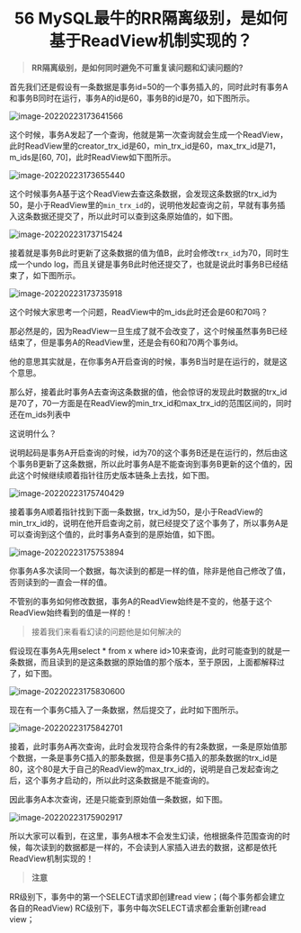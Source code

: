 <h1 align="center">56 MySQL最牛的RR隔离级别，是如何基于ReadView机制实现的？</h1>



> **RR隔离级别，是如何同时避免不可重复读问题和幻读问题的?**

首先我们还是假设有一条数据是事务id=50的一个事务插入的，同时此时有事务A和事务B同时在运行，事务A的id是60，事务B的id是70，如下图所示。

<img src="https://studyimages.oss-cn-beijing.aliyuncs.com/img/mysql/34-63/202210201140078.png" alt="image-20220223173641566" />

这个时候，事务A发起了一个查询，他就是第一次查询就会生成一个ReadView，此时ReadView里的creator_trx_id是60，min_trx_id是60，max_trx_id是71，m_ids是[60, 70]，此时ReadView如下图所示。

<img src="https://studyimages.oss-cn-beijing.aliyuncs.com/img/mysql/34-63/202210201140079.png" alt="image-20220223173655440" />

这个时候事务A基于这个ReadView去查这条数据，会发现这条数据的trx_id为50，是小于ReadView里的`min_trx_id`的，说明他发起查询之前，早就有事务插入这条数据还提交了，所以此时可以查到这条原始值的，如下图。

<img src="https://studyimages.oss-cn-beijing.aliyuncs.com/img/mysql/34-63/202210201140080.png" alt="image-20220223173715424" />

接着就是事务B此时更新了这条数据的值为值B，此时会修改`trx_id`为70，同时生成一个undo log，而且关键是事务B此时他还提交了，也就是说此时事务B已经结束了，如下图所示。

<img src="https://studyimages.oss-cn-beijing.aliyuncs.com/img/mysql/34-63/202210201140081.png" alt="image-20220223173735918" />

这个时候大家思考一个问题，ReadView中的m_ids此时还会是60和70吗？

那必然是的，因为ReadView一旦生成了就不会改变了，这个时候虽然事务B已经结束了，但是事务A的ReadView里，还是会有60和70两个事务id。

他的意思其实就是，在你事务A开启查询的时候，事务B当时是在运行的，就是这个意思。

那么好，接着此时事务A去查询这条数据的值，他会惊讶的发现此时数据的trx_id是70了，70一方面是在ReadView的min_trx_id和max_trx_id的范围区间的，同时还在m_ids列表中

这说明什么？

说明起码是事务A开启查询的时候，id为70的这个事务B还是在运行的，然后由这个事务B更新了这条数据，所以此时事务A是不能查询到事务B更新的这个值的，因此这个时候继续顺着指针往历史版本链条上去找，如下图。

<img src="https://studyimages.oss-cn-beijing.aliyuncs.com/img/mysql/34-63/202210201140082.png" alt="image-20220223175740429" />

接着事务A顺着指针找到下面一条数据，trx_id为50，是小于ReadView的min_trx_id的，说明在他开启查询之前，就已经提交了这个事务了，所以事务A是可以查询到这个值的，此时事务A查到的是原始值，如下图。

<img src="https://studyimages.oss-cn-beijing.aliyuncs.com/img/mysql/34-63/202210201140083.png" alt="image-20220223175753894" />

你事务A多次读同一个数据，每次读到的都是一样的值，除非是他自己修改了值，否则读到的一直会一样的值。

不管别的事务如何修改数据，事务A的ReadView始终是不变的，他基于这个ReadView始终看到的值是一样的！

> 接着我们来看看幻读的问题他是如何解决的

假设现在事务A先用select * from x where id>10来查询，此时可能查到的就是一条数据，而且读到的是这条数据的原始值的那个版本，至于原因，上面都解释过了，如下图。

<img src="https://studyimages.oss-cn-beijing.aliyuncs.com/img/mysql/34-63/202210201140084.png" alt="image-20220223175830600" />

现在有一个事务C插入了一条数据，然后提交了，此时如下图所示。

![image-20220223175842701](https://studyimages.oss-cn-beijing.aliyuncs.com/img/mysql/34-63/202210201140085.png)

接着，此时事务A再次查询，此时会发现符合条件的有2条数据，一条是原始值那个数据，一条是事务C插入的那条数据，但是事务C插入的那条数据的trx_id是80，这个80是大于自己的ReadView的max_trx_id的，说明是自己发起查询之后，这个事务才启动的，所以此时这条数据是不能查询的。

因此事务A本次查询，还是只能查到原始值一条数据，如下图。

<img src="https://studyimages.oss-cn-beijing.aliyuncs.com/img/mysql/34-63/202210201140086.png" alt="image-20220223175902917" />

所以大家可以看到，在这里，事务A根本不会发生幻读，他根据条件范围查询的时候，每次读到的数据都是一样的，不会读到人家插入进去的数据，这都是依托ReadView机制实现的！

> **注意**

RR级别下，事务中的第一个SELECT请求即创建read view；(每个事务都会建立各自的ReadView) RC级别下，事务中每次SELECT请求都会重新创建read view；

